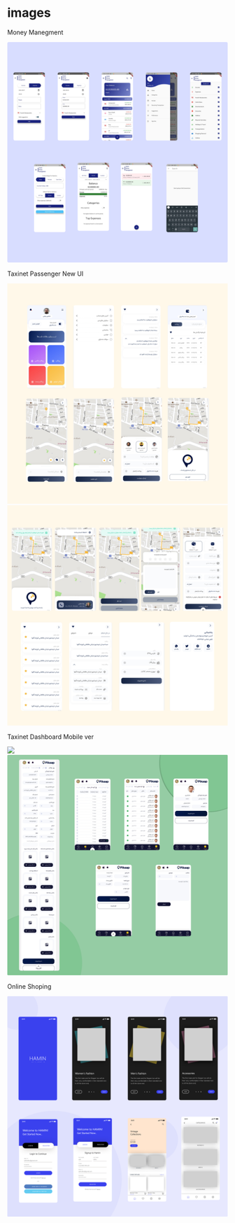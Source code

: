 # images

Money Manegment

![](mm.png)

Taxinet Passenger New UI

![](ps.png)
![](ps2.png)

Taxinet Dashboard Mobile ver

![](last1.png)
![](last2.png)

Online Shoping

![](sh.png)

